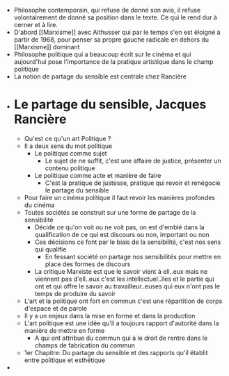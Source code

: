- Philosophe contemporain, qui refuse de donné son avis, il refuse volontairement de donné sa position dans le texte. Ce qui le rend dur à cerner et à lire.
- D'abord [[Marxisme]] avec Althusser qui par le temps s'en est éloigné à partir de 1968, pour penser sa propre gauche radicale en dehors du [[Marxisme]] dominant
- Philosophe politique qui a beaucoup écrit sur le cinéma et qui aujourd'hui pose l'importance de la pratique artistique dans le champ politique
- La notion de partage du sensible est centrale chez Rancière
- # Le partage du sensible, Jacques Rancière
	- Qu'est ce qu'un art Politique ?
	- Il a deux sens du mot politique
		- Le politique comme sujet
			- Le sujet de ne suffit, c'est une affaire de justice, présenter un contenu politique
		- Le politique comme acte et manière de faire
			- C'est la pratique de justesse, pratique qui revoir et renégocie le partage du sensible
	- Pour faire un cinéma politique il faut revoir les manières profondes du cinéma
	- Toutes sociétés se construit sur une forme de partage de la sensibilité
		- Décide ce qu'on voit ou ne voit pas, on est d'emblé dans la qualification de ce qui est discours ou non, important ou non
		- Ces décisions ce font par le biais de la sensibilité, c'est nos sens qui qualifie
			- En fessant société on partage nos sensibilités pour mettre en place des formes de discours
		- La critique Marxiste est que le savoir vient à ell..eux mais ne viennent pas d'ell..eux c'est les intellectuel..lles et le partie qui ont et qui offre le savoir au travailleur..euses qui eux n'ont pas le temps de produire du savoir
	- L'art et la politique ont fort en commun c'est une répartition de corps d'espace et de parole
	- Il y a un enjeux dans la mise en forme et dans la production
	- L'art politique est une idée qu'il a toujours rapport d'autorité dans la manière de mettre en forme
		- A qui ont attribue du commun qui à le droit de rentre dans le champs de fabrication du commun
	- 1er Chapitre: Du partage du sensible et des rapports qu'il établit entre politique et esthétique
-